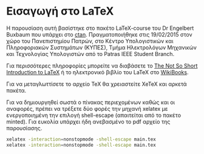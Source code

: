 Εισαγωγή στο LaTeX
==================

Η παρουσίαση αυτή βασίστηκε στο πακέτο LaTeX-course του Dr Engelbert Buxbaum που υπάρχει στο [ctan](http://www.ctan.org/pkg/latex-course). Πραγματοποιήθηκε στις 19/02/2015 στον χώρο του Πανεπιστημίου Πατρών, στο Κέντρο Υπολογιστικών και Πληροφοριακών Συστημάτων (ΚΥΠΕΣ), Τμήμα Ηλεκτρολόγων Μηχανικών και Τεχνολογίας Υπολογιστών από το Patras IEEE Student Branch.

Για περισσότερες πληροφορίες μπορείτε να διαβάσετε το [The Not So Short Introduction to LaTeX](https://tobi.oetiker.ch/lshort/lshort.pdf) ή το ηλεκτρονικό βιβλίο του LaTeX στο [WikiBooks](http://en.wikibooks.org/wiki/LaTeX).

Για να μεταγλωττίσετε το αρχείο TeX θα χρειαστείτε XeTeX και αρκετά πακέτα.

Για να δημιουργηθεί σωστά ο πίνακας περιεχομένων καθώς και οι αναφορές, πρέπει να τρέξετε δύο φορές την μηχανή xelatex με ενεργοποιημένη την επιλογή shell-escape (απαιτείται από το πακέτο minted). Για ευκολία υπάρχει ήδη ανεβασμένο το pdf αρχείο της παρουσίασης.

```bash
xelatex -interaction=nonstopmode -shell-escape main.tex
xelatex -interaction=nonstopmode -shell-escape main.tex
```